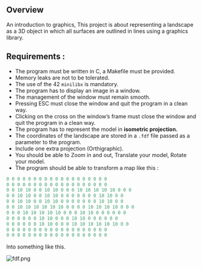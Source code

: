 ## Overview

An introduction to graphics, This project is about representing a landscape as a 3D object in which all surfaces are outlined in lines using a graphics library.

## Requirements :

-   The program must be written in C, a Makefile must be provided.
-   Memory leaks are not to be tolerated.
-   The use of the 42 `minilibx` is mandatory.
-   The program has to display an image in a window.
-   The management of the window must remain smooth.
-   Pressing ESC must close the window and quit the program in a clean way.
-   Clicking on the cross on the window’s frame must close the window and quit the program in a clean way.
-   The program has to represent the model in **isometric projection.**
-   The coordinates of the landscape are stored in a `.fdf` file passed as a parameter to the program.
-   Include one extra projection (Orthigraphic).
-   You should be able to Zoom in and out, Translate your model, Rotate your model.
-   The program should be able to transform a map like this :

```perl
0 0 0 0 0 0 0 0 0 0 0 0 0 0 0 0 0 0 0
0 0 0 0 0 0 0 0 0 0 0 0 0 0 0 0 0 0 0
0 0 10 10 0 0 10 10 0 0 0 10 10 10 10 10 0 0 0
0 0 10 10 0 0 10 10 0 0 0 0 0 0 0 10 10 0 0
0 0 10 10 0 0 10 10 0 0 0 0 0 0 0 10 10 0 0
0 0 10 10 10 10 10 10 0 0 0 0 10 10 10 10 0 0 0
0 0 0 10 10 10 10 10 0 0 0 10 10 0 0 0 0 0 0
0 0 0 0 0 0 10 10 0 0 0 10 10 0 0 0 0 0 0
0 0 0 0 0 0 10 10 0 0 0 10 10 10 10 10 10 0 0
0 0 0 0 0 0 0 0 0 0 0 0 0 0 0 0 0 0 0
0 0 0 0 0 0 0 0 0 0 0 0 0 0 0 0 0 0 0
```

Into something like this.

![fdf.png](img/fdf.png)
